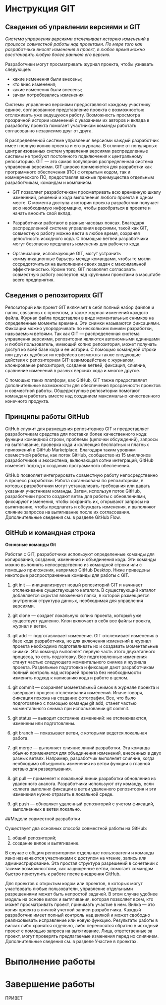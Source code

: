 # Инструкция GIT

## Сведения об управлении версиями и GIT

*Система управления версиями отслеживает историю изменений в процессе совместной работы над проектами. По мере того как разработчики вносят изменения в проект, в любое время можно восстановить любую более раннюю его версию.*

Разработчики могут просматривать журнал проекта, чтобы узнавать следующее:

* какие изменения были внесены;
* кто внес изменения;
* какие изменения были внесены;
* зачем потребовались изменения

Системы управления версиями предоставляют каждому участнику единое, согласованное представление проекта с возможностью отслеживать уже ведущуюся работу. Возможность просмотра прозрачной истории изменений с указанием их авторов и вклада в разработку проекта помогает участникам команды работать согласованно независимо друг от друга.

В распределенной системе управления версиями каждый разработчик имеет полную копию проекта и его журнала. В отличие от популярных централизованных систем управления версиями распределенные системы не требуют постоянного подключения к центральному репозиторию. GIT — это самая популярная распределенная система управления версиями. GIT широко применяется для разработки как программного обеспечения (ПО) с открытым кодом, так и коммерческого ПО, предоставляя важные преимущества отдельным разработчикам, командам и компаниям.

* GIT позволяет разработчикам просматривать всю временную шкалу изменений, решений и хода выполнения любого проекта в одном месте. С момента доступа к истории проекта разработчик получает всю необходимую информацию, чтобы разобраться в проекте и начать вносить свой вклад.

* Разработчики работают в разных часовых поясах. Благодаря распределенной системе управления версиями, такой как GIT, совместную работу можно вести в любое время, сохраняя целостность исходного кода. С помощью ветвей разработчики могут безопасно предлагать изменения для рабочего кода.

* Организации, использующие GIT, могут устранить коммуникационные барьеры между командами, чтобы те могли сосредоточиться на выполнении своих задач с максимальной эффективностью. Кроме того, GIT позволяет согласовать совместную работу экспертов над крупными проектами в масштабе всего предприятия.

## Сведения о репозиториях GIT

Репозиторий или проект GIT включает в себя полный набор файлов и папок, связанных с проектом, а также журнал изменений каждого файла. Журнал файла представлен в виде моментальных снимков на определенные моменты времени. Эти снимки называются фиксациями. Фиксации можно упорядочивать по нескольким линиям разработки, называемым ветвями. Так как GIT — распределенная система управления версиями, репозитории являются автономными единицами и любой пользователь, имеющий копию репозитория, может получать доступ ко всей базе кода и ее истории. С помощью командной строки или других удобных интерфейсов возможны также следующие действия с репозиторием GIT: взаимодействие с журналом, клонирование репозитория, создание ветвей, фиксация, слияние, сравнение изменений в разных версиях кода и многое другое.

С помощью таких платформ, как GitHub, GIT также предоставляет дополнительные возможности для обеспечения прозрачности проектов и совместной работы. Общедоступные репозитории помогают командам работать вместе над созданием максимально качественного конечного продукта.

## Принципы работы GitHub

GitHub служит для размещения репозиториев GIT и предоставляет разработчикам средства для поставки более качественного кода: функции командной строки, проблемы (цепочки обсуждений), запросы на вытягивание, проверка кода и коллекция бесплатных и платных приложений в GitHub Marketplace. Благодаря таким уровням совместной работы, как поток GitHub, сообщество из 15 миллионов разработчиков и экосистема, включающая сотни интеграций, GitHub изменяет подход к созданию программного обеспечения.

GitHub позволяет интегрировать совместную работу непосредственно в процесс разработки. Работа организована по репозиториям, в которых разработчики могут устанавливать требования или давать указания участникам команды. Затем, используя поток GitHub, разработчики просто создают ветвь для работы с обновлениями, фиксируют изменения, чтобы сохранять их, открывают запросы на вытягивание, чтобы предлагать и обсуждать изменения, и выполняют слияние запросов на вытягивание после их согласования. Дополнительные сведения см. в разделе GitHub Flow.

## GitHub и командная строка

**Основные команды Git**

Работая с GIT, разработчики используют определенные команды для копирования, создания, изменения и объединения кода. Эти команды можно выполнять непосредственно из командной строки или с помощью приложения, например GitHub Desktop. Ниже приведены некоторые распространенные команды для работы с GIT.

1. git init — инициализирует новый репозиторий GIT и начинает отслеживание существующего каталога. В существующий каталог добавляется скрытая вложенная папка, в которой размещается внутренняя структура данных, необходимая для управления версиями.

2. git clone — создает локальную копию проекта, который уже существует удаленно. Клон включает в себя все файлы проекта, журнал и ветви.

3. git add — подготавливает изменение. GIT отслеживает изменения в базе кода разработчика, но для включения изменений в журнал проекта необходимо подготавливать их и создавать моментальные снимки. Эта команда выполняет первую часть этого двухэтапного процесса, то есть подготовку. Все подготовленные изменения станут частью следующего моментального снимка и журнала проекта. Раздельные подготовка и фиксация дают разработчикам полный контроль над историей проекта без необходимости изменять подход к написанию кода и работе в целом.

4. git commit — сохраняет моментальный снимок в журнале проекта и завершает процесс отслеживания изменений. Иначе говоря, фиксация похожа на создание фотографии. Все, что было подготовлено с помощью команды git add, станет частью моментального снимка при использовании git commit.

5. git status — выводит состояние изменений: не отслеживаются, изменены или подготовлены.

6. git branch — показывает ветви, с которыми ведется локальная работа.

7. git merge — выполняет слияние линий разработки. Эта команда обычно применяется для объединения изменений, внесенных в двух разных ветвях. Например, разработчик выполняет слияние, когда необходимо объединить изменения из ветви функции с главной ветвью для развертывания.

8. git pull — применяет к локальной линии разработки обновления из удаленного аналога. Разработчики используют эту команду, если коллега выполнил фиксации в ветви удаленного репозитория и эти изменения нужно отразить в локальной среде.

8. git push — обновляет удаленный репозиторий с учетом фиксаций, выполненных в ветви локально.

##Модели совместной разработки

 Существует два основных способа совместной работы на GitHub: 
 1. общий репозиторий; 
 2. создание вилок и вытягивание. 
 
 В случае с общим репозиторием отдельные пользователи и команды явно назначаются участниками с доступом на чтение, запись или администрирование. Эта простая структура разрешений в сочетании с такими возможностями, как защищенные ветви, помогает командам быстро приступить к работе после внедрения GitHub. 
 
 Для проектов с открытым кодом или проектов, в которых могут участвовать любые пользователи, управление отдельными разрешениями может быть непростой задачей. В этом случае удобнее модель на основе вилок и вытягивания, которая позволяет всем, кто может просматривать проект, принимать участие в нем. Вилка — это копия проекта в личной учетной записи разработчика. Каждый разработчик имеет полный контроль над вилкой и может свободно реализовывать исправление или новую функцию. Результаты работы в вилках либо хранятся отдельно, либо переносятся обратно в исходный проект с помощью запроса на вытягивание. Лица, ответственные за проект, могут проверять предлагаемые изменения перед их слиянием. Дополнительные сведения см. в разделе Участие в проектах.



 # Выполнение работы


 # Завершение работы


 ПРИВЕТ